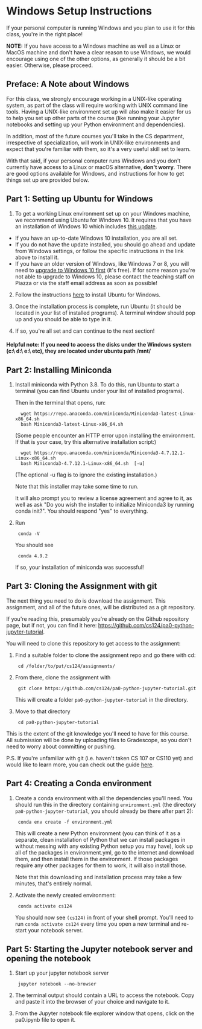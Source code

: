 # Windows Setup Instructions

If your personal computer is running Windows and you plan to use it
for this class, you're in the right place!

__NOTE:__ If you have access to a Windows machine as well as a Linux or MacOS
machine and don't have a clear reason to use Windows, we would encourage using
one of the other options, as generally it should be a bit easier. Otherwise,
please proceed.

## Preface: A Note about Windows

For this class, we strongly encourage working
in a UNIX-like operating system, as part of the class
will require working with UNIX command line tools. 
Having a UNIX-like environment set up will also make it easier for us to 
help you set up other parts of the course (like running your Jupyter notebooks 
and setting up your Python environment and dependencies).

In addition, most of the future courses you'll take in the CS department, 
irrespective of specialization, will work in UNIX-like environments and expect 
that you're familiar with them, so it's a very useful skill set to learn.

With that said, if your personal computer runs Windows and you don't currently
have access to a Linux or macOS alternative, __don't worry__. There are good
options available for Windows, and instructions for how to get things set
up are provided below.

## Part 1: Setting up Ubuntu for Windows

1. To get a working Linux environment set up on your Windows machine, we
recommend using Ubuntu for Windows 10. It requires that you have an installation
of Windows 10 which includes [this update](https://support.microsoft.com/en-gb/help/4028685/windows-10-get-the-fall-creators-update). 


* If you have an up-to-date Windows 10 installation, you are all set. 
* If you do not have the update installed, you should go ahead and update from
Windows settings, or follow the specific instructions in the link above to 
install it.
* If you have an older version of Windows, like Windows 7 or 8, you 
will need to [upgrade to Windows 10 first](https://www.microsoft.com/en-us/software-download/windows10ISO) (it's free).
If for some reason you're not able to upgrade to Windows 10, please contact the
teaching staff on Piazza or via the staff email address as soon as possible!
   
2. Follow the instructions [here](https://ubuntu.com/tutorials/ubuntu-on-windows#1-overview)
to install Ubuntu for Windows.
   

3. Once the installation process is complete, run Ubuntu (it should 
   be located in your list of installed programs). A terminal window should 
   pop up and you should be able to type in it.


4. If so, you're all set and can continue to the next section!

#### Helpful note: If you need to access the disks under the Windows system (c:\ d:\ e:\ etc), they are located under ubuntu path /mnt/

## Part 2: Installing Miniconda

1. Install miniconda with Python 3.8. To do this, run Ubuntu to start a terminal
   (you can find Ubuntu under your list of installed programs).
   
    Then in the terminal that opens, run:
   
         wget https://repo.anaconda.com/miniconda/Miniconda3-latest-Linux-x86_64.sh
         bash Miniconda3-latest-Linux-x86_64.sh
    
   (Some people encounter an HTTP error upon installing the environment. If that is your case, try this alternative installation script:)   
   
         wget https://repo.anaconda.com/miniconda/Miniconda3-4.7.12.1-Linux-x86_64.sh 
         bash Miniconda3-4.7.12.1-Linux-x86_64.sh  [-u]
    
   (The optional -u flag is to ignore the existing installation.)
   
   Note that this installer may take some time to run.
   
   It will also prompt you to review a license agreement and agree to it, as well as
   ask "Do you wish the installer to initialize Miniconda3 by running conda init?". You should
   respond "yes" to everything.
   

2. Run 
   
        conda -V

    You should see 
   
        conda 4.9.2

    If so, your installation of miniconda was successful!

## Part 3: Cloning the Assignment with git

The next thing you need to do is download the assignment. This assignment,
and all of the future ones, will be distributed as a git repository. 

If you're reading this, presumably you're already on the Github repository
page, but if not, you can find it here: https://github.com/cs124/pa0-python-jupyter-tutorial.

You will need to clone this repository to get access to the assignment:


1. Find a suitable folder to clone the assignment repo and go there with cd:

        cd /folder/to/put/cs124/assignments/


2. From there, clone the assignment with 
   
        git clone https://github.com/cs124/pa0-python-jupyter-tutorial.git

      This will create a folder `pa0-python-jupyter-tutorial` in the directory.


3. Move to that directory

        cd pa0-python-jupyter-tutorial

This is the extent of the git knowledge you'll need to have for this course.
All submission will be done by uploading files to Gradescope, so you don't
need to worry about committing or pushing.

P.S. If you're unfamiliar with git (i.e. haven't taken CS 107 or CS110 yet) 
and would like to learn more, you can check out the guide
[here](https://guides.github.com/introduction/git-handbook/).


## Part 4: Creating a Conda environment
   
1. Create a conda environment with all the dependencies you'll need. You should
   run this in the directory containing `environment.yml` (the directory 
   `pa0-python-jupyter-tutorial`, you should already be there after part 2): 
   
        conda env create -f environment.yml

   This will create a new Python environment (you can think of it as a
   separate, clean installation of Python that we can install packages in 
   without messing with any existing Python setup you may have),
   look up all of the packages in environment.yml, go to the internet
   and download them, and then install them in the environment. If those 
   packages require any other packages for them to work, it will also install 
   those.
   
    Note that this downloading and installation process may take a few minutes,
    that's entirely normal.
   

2. Activate the newly created environment:
        
        conda activate cs124
   
    You should now see `(cs124)` in front of your shell prompt. 
   You'll need to run `conda activate cs124` every time you open a new terminal 
   and re-start your notebook server.

## Part 5: Starting the Jupyter notebook server and opening the notebook

1. Start up your jupyter notebook server

        jupyter notebook --no-browser


2. The terminal output should contain a URL to access the notebook. Copy and 
paste it into the browser of your choice and navigate to it.

3. From the Jupyter notebook file explorer window that opens, click on the
pa0.ipynb file to open it.

   

